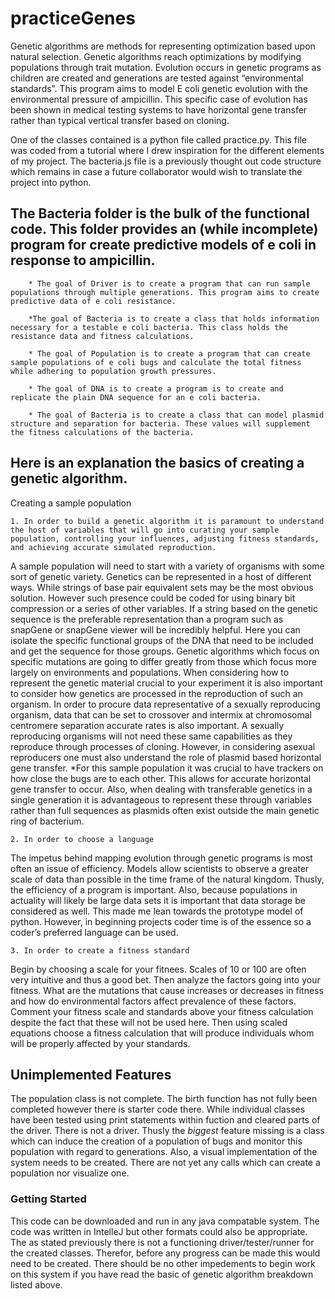 # practiceGenes
Genetic algorithms are methods for representing optimization based upon natural selection. 
Genetic algorithms reach optimizations by modifying populations through trait mutation.
Evolution occurs in genetic programs as children are created and generations are tested against “environmental standards”. 
This program aims to model E coli genetic evolution with the environmental pressure of ampicillin.
This specific case of evolution has been shown in medical testing systems to have horizontal gene transfer rather than typical vertical transfer based on cloning. 

One of the classes contained is a python file called practice.py. This file was coded from a tutorial  where I drew inspiration for the different elements of my project. The bacteria.js file is a previously thought out code structure which remains in case a future collaborator would wish to translate the project into python. 

## The Bacteria folder is the bulk of the functional code. This folder provides an (while incomplete) program for create predictive models of e coli in response to ampicillin.

        * The goal of Driver is to create a program that can run sample populations through multiple generations. This program aims to create predictive data of e coli resistance.

        *The goal of Bacteria is to create a class that holds information necessary for a testable e coli bacteria. This class holds the resistance data and fitness calculations.

        * The goal of Population is to create a program that can create sample populations of e coli bugs and calculate the total fitness while adhering to population growth pressures.

        * The goal of DNA is to create a program is to create and replicate the plain DNA sequence for an e coli bacteria.

        * The goal of Bacteria is to create a class that can model plasmid structure and separation for bacteria. These values will supplement the fitness calculations of the bacteria.

       

## Here is an explanation the basics of creating a genetic algorithm.

Creating a sample population

    1. In order to build a genetic algorithm it is paramount to understand the host of variables that will go into curating your sample population, controlling your influences, adjusting fitness standards, and achieving accurate simulated reproduction. 
  
 A sample population will need to start with a variety of organisms with some sort of genetic variety. Genetics can be represented in a host of different ways. While strings of base pair equivalent sets may be the most obvious solution. However such presence could be coded for using binary bit compression or a series of other variables. If a string based on the genetic sequence is the preferable representation than a program such as snapGene or snapGene viewer will be incredibly helpful. Here you can isolate the specific functional groups of the DNA that need to be included and get the sequence for those groups. Genetic algorithms which focus on specific mutations are going to differ greatly from those which focus more largely on environments and populations. When considering how to represent the genetic material crucial to your experiment it is also important to consider how genetics are processed in the reproduction of such an organism. In order to procure data representative of a sexually reproducing organism, data that can be set to crossover and intermix at chromosomal centromere separation accurate rates is also important. A sexually reproducing organisms will not need these same capabilities as they reproduce through processes of cloning. However, in considering asexual reproducers one must also understand the role of plasmid based horizontal gene transfer.
 *For this sample population it was crucial to have trackers on how close the bugs are to each other. This allows for accurate horizontal gene transfer to occur. Also, when dealing with transferable genetics in a single generation it is advantageous to represent these through variables rather than full sequences as plasmids often exist outside the main genetic ring of bacterium.

    2. In order to choose a language 
The impetus behind mapping evolution through genetic programs is most often an issue of efficiency. Models allow scientists to observe a greater scale of data than possible in the time frame of the natural kingdom. Thusly, the efficiency of a program is important. Also, because populations in actuality will likely be large data sets it is important that data storage be considered as well. This made me lean towards the prototype model of python. However, in beginning projects coder time is of the essence so a coder’s preferred language can be used.  


    3. In order to create a fitness standard
Begin by choosing a scale for your fitnees. Scales of 10 or 100 are often very intuitive and thus a good bet. Then analyze the factors going into your fitness. What are the mutations that cause increases or decreases in fitness and how do environmental factors affect prevalence of these factors. Comment your fitness scale and standards above your fitness calculation despite the fact that these will not be used here. Then using scaled equations choose a fitness calculation that will produce individuals whom will be properly affected by your standards. 

## Unimplemented Features
The population class is not complete. The birth function has not fully been completed however there is starter code there. While individual classes have been tested using print statements within fuction and cleared parts of the driver. There is not a driver. Thusly the *biggest* feature missing is a class which can induce the creation of a population of bugs and monitor this population with regard to generations. Also, a visual implementation of the system needs to be created. There are not yet any calls which can create a population nor visualize one. 

### Getting Started 
This code can be downloaded and run in any java compatable system. The code was written in IntelleJ but other formats could also be appropriate. The as stated previously there is not a functioning driver/tester/runner for the created classes. Therefor, before any progress can be made this would need to be created. There should be no other impedements to begin work on this system if you have read the basic of genetic algorithm breakdown listed above. 
